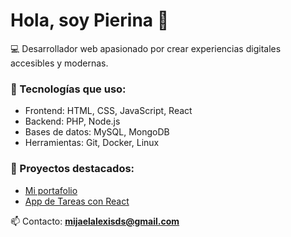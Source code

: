 # Hola, soy Pierina 👋  

💻 Desarrollador web apasionado por crear experiencias digitales accesibles y modernas.  

### 🚀 Tecnologías que uso:
- Frontend: HTML, CSS, JavaScript, React
- Backend: PHP, Node.js
- Bases de datos: MySQL, MongoDB
- Herramientas: Git, Docker, Linux

### 📂 Proyectos destacados:
- [Mi portafolio](https://github.com/usuario/mi-portafolio)
- [App de Tareas con React](https://github.com/usuario/todo-app)

📫 Contacto: **mijaelalexisds@gmail.com**
